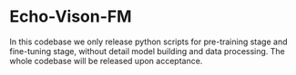 # Echo-Vison-FM

In this codebase we only release python scripts for pre-training stage and fine-tuning stage, without detail model building and data processing. The whole codebase will be released upon acceptance. 
